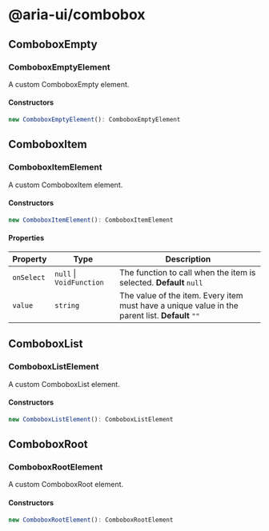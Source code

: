 # @aria-ui/combobox

## ComboboxEmpty

### ComboboxEmptyElement

A custom ComboboxEmpty element.

#### Constructors

```ts
new ComboboxEmptyElement(): ComboboxEmptyElement
```

## ComboboxItem

### ComboboxItemElement

A custom ComboboxItem element.

#### Constructors

```ts
new ComboboxItemElement(): ComboboxItemElement
```

#### Properties

| Property | Type | Description |
| --- | --- | --- |
| `onSelect` | `null` \| `VoidFunction` | The function to call when the item is selected. **Default** `null` |
| `value` | `string` | The value of the item. Every item must have a unique value in the parent list. **Default** `""` |

## ComboboxList

### ComboboxListElement

A custom ComboboxList element.

#### Constructors

```ts
new ComboboxListElement(): ComboboxListElement
```

## ComboboxRoot

### ComboboxRootElement

A custom ComboboxRoot element.

#### Constructors

```ts
new ComboboxRootElement(): ComboboxRootElement
```
